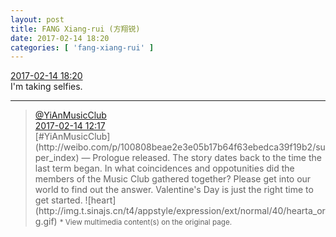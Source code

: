 ```yaml
---
layout: post
title: FANG Xiang-rui (方翔锐)
date: 2017-02-14 18:20
categories: [ 'fang-xiang-rui' ]
---
```


<div class="weibo-info">
  <a href="http://weibo.com/6117583008/EvwccbmhE">2017-02-14 18:20</a>
</div>
I'm taking selfies.

<!-- more -->

---

> <div class="weibo-post-name">
>   <a href="http://weibo.com/u/6094546964">@YiAnMusicClub</a>
> </div>
> <div class="weibo-info">
>   <a href="http://weibo.com/6094546964/EvtOT4vfV">2017-02-14 12:17</a>
> </div>  
> [#YiAnMusicClub](http://weibo.com/p/100808beae2e3e05b17b64f63ebedca39f19b2/super_index) — Prologue released. The story dates back to the time the last term began. In what coincidences and oppotunities did the members of the Music Club gathered together? Please get into our world to find out the answer. Valentine's Day is just the right time to get started. ![heart](http://img.t.sinajs.cn/t4/appstyle/expression/ext/normal/40/hearta_org.gif)  
> <small>* View multimedia content(s) on the original page.</small>

